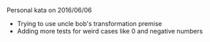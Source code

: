 Personal kata on 2016/06/06

- Trying to use uncle bob's transformation premise
- Adding more tests for weird cases like 0 and negative numbers

